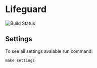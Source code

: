 # Lifeguard

![Build Status](https://github.com/LifeguardSystem/lifeguard/workflows/Lifeguard%20Core%20CI/badge.svg)

## Settings

To see all settings avaiable run command:

`make settings`

